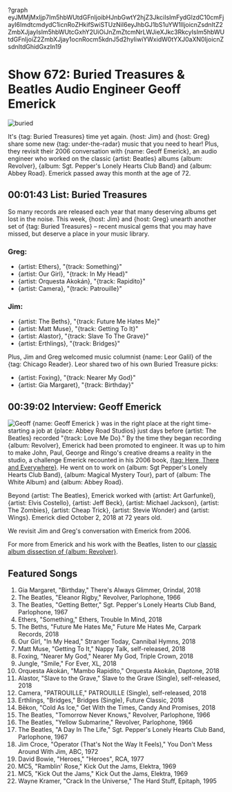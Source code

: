?graph eyJMMjMxIjp7Im5hbWUtdGFnIjoibHJnbGwtY2hjZ3JkciIsImFydGlzdC10cmFjayI6ImdtcmdydC1icnRoZHkifSwiSTUzNiI6eyJhbGJ1bS1uYW1lIjoicnZsdnItZ2ZmbXJjayIsIm5hbWUtcGxhY2UiOiJnZmZtcmNrLWJieXJkc3RkcyIsIm5hbWUtdGFnIjoiZ2ZmbXJjay1ocnRocm5kdnJ5d2hyIiwiYWxidW0tYXJ0aXN0IjoicnZsdnItdGhidGxzIn19

# Show 672: Buried Treasures & Beatles Audio Engineer Geoff Emerick

![buried](https://sound-images.s3.amazonaws.com/images/2018/BT_record.jpg)

It's {tag: Buried Treasures} time yet again. {host: Jim} and {host: Greg} share some new {tag: under-the-radar} music that you need to hear! Plus, they revisit their 2006 conversation with {name: Geoff Emerick}, an audio engineer who worked on the classic {artist: Beatles} albums {album: Revolver}, {album: Sgt. Pepper's Lonely Hearts Club Band} and {album: Abbey Road}. Emerick passed away this month at the age of 72.

## 00:01:43 List: Buried Treasures

So many records are released each year that many deserving albums get lost in the noise. This week, {host: Jim} and {host: Greg} unearth another set of {tag: Buried Treasures} – recent musical gems that you may have missed, but deserve a place in your music library.

### Greg:
- {artist: Ethers}, "{track: Something}"
- {artist: Our Girl}, "{track: In My Head}"
- {artist: Orquesta Akokán}, "{track: Rapidito}"
- {artist: Camera}, "{track: Patrouille}"

### Jim:
- {artist: The Beths}, "{track: Future Me Hates Me}"
- {artist: Matt Muse}, "{track: Getting To It}"
- {artist: Alastor}, "{track: Slave To The Grave}"
- {artist: Erthlings}, "{track: Bridges}"

Plus, Jim and Greg welcomed music columnist {name: Leor Galil} of the {tag: Chicago Reader}. Leor shared two of his own Buried Treasure picks:

- {artist: Foxing}, "{track: Nearer My God}"
- {artist: Gia Margaret}, "{track: Birthday}"


## 00:39:02 Interview: Geoff Emerick
![Geoff](https://sound-images.s3.amazonaws.com/images/2018/geoff_e.jpg)
{name: Geoff Emerick } was in the right place at the right time- starting a job at {place: Abbey Road Studios} just days before {artist: The Beatles} recorded "{track: Love Me Do}." By the time they began recording {album: Revolver}, Emerick had been promoted to engineer. It was up to him to make John, Paul, George and Ringo's creative dreams a reality in the studio, a challenge Emerick recounted in his 2006 book, [{tag: Here, There and Everywhere}](https://www.penguinrandomhouse.com/books/294781/here-there-and-everywhere-by-geoff-emerick/9781592402694/). He went on to work on {album: Sgt Pepper's Lonely Hearts Club Band}, {album: Magical Mystery Tour}, part of {album: The White Album} and {album: Abbey Road}. 

Beyond {artist: The Beatles}, Emerick worked with {artist: Art Garfunkel}, {artist: Elvis Costello}, {artist: Jeff Beck}, {artist: Michael Jackson}, {artist: The Zombies}, {artist: Cheap Trick}, {artist: Stevie Wonder} and {artist: Wings}. Emerick died October 2, 2018 at 72 years old. 

We revisit Jim and Greg's conversation with Emerick from 2006. 

For more from Emerick and his work with the Beatles, listen to our [classic album dissection of {album: Revolver}](https://soundopinions.org/show/25/#revolver).


## Featured Songs
1. Gia Margaret, "Birthday," There's Always Glimmer, Orindal, 2018
1. The Beatles, "Eleanor Rigby," Revolver, Parlophone, 1966
1. The Beatles, "Getting Better," Sgt. Pepper's Lonely Hearts Club Band, Parlophone, 1967
1. Ethers, "Something," Ethers, Trouble In Mind, 2018
1. The Beths, "Future Me Hates Me," Future Me Hates Me, Carpark Records, 2018
1. Our Girl, "In My Head," Stranger Today, Cannibal Hymns, 2018
1. Matt Muse, "Getting To It," Nappy Talk, self-released, 2018
1. Foxing, "Nearer My God," Nearer My God, Triple Crown, 2018
1. Jungle, "Smile," For Ever, XL, 2018
1. Orquesta Akokán, "Mambo Rapidito," Orquesta Akokán, Daptone, 2018
1. Alastor, "Slave to the Grave," Slave to the Grave (Single), self-released, 2018
1. Camera, "PATROUILLE," PATROUILLE (Single), self-released, 2018
1. Erthlings, "Bridges," Bridges (Single), Future Classic, 2018
1. Bēkon, "Cold As Ice," Get With the Times, Candy And Promises, 2018
1. The Beatles, "Tomorrow Never Knows," Revolver, Parlophone, 1966
1. The Beatles, "Yellow Submarine," Revolver, Parlophone, 1966
1. The Beatles, "A Day In The Life," Sgt. Pepper's Lonely Hearts Club Band, Parlophone, 1967
1. Jim Croce, "Operator (That's Not the Way It Feels)," You Don't Mess Around With Jim, ABC, 1972
1. David Bowie, "Heroes," "Heroes", RCA, 1977
1. MC5, "Ramblin' Rose," Kick Out the Jams, Elektra, 1969
1. MC5, "Kick Out the Jams," Kick Out the Jams, Elektra, 1969
1. Wayne Kramer, "Crack In the Universe," The Hard Stuff, Epitaph, 1995

